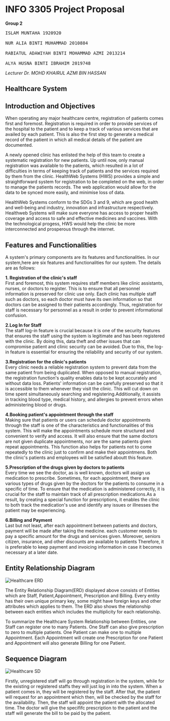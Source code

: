 # <h1> INFO 3305 Project Proposal </h1>

**Group 2**
<pre>
ISLAM MUNTAHA 1920920<br>
NUR ALIA BINTI MUHAMMAD 2010884<br>
RABIATUL ADAWIYAH BINTI MOHAMMAD AZMI 2013214<br>
ALYA HUSNA BINTI IBRAHIM 2019748
</pre>
 
*Lecturer Dr. MOHD KHAIRUL AZMI BIN HASSAN*


## Healthcare System

## Introduction and Objectives
When operating any major healthcare centre, registration of patients comes first and foremost. Registration is required in order to provide services of the hospital to the patient and to keep a track of various services that are availed by each patient. This is also the first step to generate a medical record of the patient in which all medical details of the patient are documented.<br>

A newly opened clinic has enlisted the help of this team to create a systematic registration for new patients. Up until now, only manual registration was available to the patients, which resulted in a lot of difficulties in terms of keeping track of patients and the services required by them from the clinic. HealthWeb Systems (HWS) provides a simple and straightforward system for registration to be completed on the web, in order to manage the patients records. The web application would allow for the data to be synced more easily, and minimise loss of data.<br>

HealthWeb Systems conform to the SDGs 3 and 9, which are good health and well-being and industry, innovation and infrastructure respectively. Healthweb Systems will make sure everyone has access to proper health coverage and access to safe and effective medicines and vaccines. With the technological progess, HWS would help the clinic be more interconnected and prosperous through the internet. <br>

## Features and Functionalities
A system's primary components are its features and functionalities. In our system,here are six features and functionalities for our system. 
The details are as follows:
<br>

**1. Registration of the clinic's staff** <br>
First and foremost, this system requires staff members like clinic assistants, nurses, or doctors to register. This is to ensure that all personnel information is preserved for clinic use only. Each clinic has multiple staff such as doctors, so each doctor must have its own information so that doctors can be assigned to their patients accordingly. Thus, registration for staff is necessary for personnel as a result in order to prevent informational confusion.<br>

**2.Log In for Staff** <br>
The staff log-in feature is crucial because it is one of the security features that ensures the staff using the system is legitimate and has been registered with the clinic. By doing this, data theft and other issues that can compromise patient and clinic security can be avoided. Due to this, the log-in feature is essential for ensuring the reliability and security of our system.<br>

**3.Registration for the clinic's patients**<br>
Every clinic needs a reliable registration system to prevent data from the same patient from being duplicated. When opposed to manual registration, the registration function's quality enables data to be kept accurately and without data loss. Patients' information can be carefully preserved so that it is accessible to them whenever they visit the clinic. This will cut down on time spent simultaneously searching and registering.Additionally, it assists in tracking blood type, medical history, and allergies to prevent errors when administering blood or drugs.<br>

**4.Booking patient's appointment through the staff**<br>
Making sure that patients or users can schedule doctor appointments through the staff is one of the characteristics and functionalities of this system. This will make the appointments schedule more structured and convenient to verify and access. It will also ensure that the same doctors are not given duplicate appointments, nor are the same patients given repeat appointments. This function also helps for patients not to come repeatedly to the clinic just to confirm and make their appointmens. Both the clinic's patients and employees will be satisfied aboutt this feature.<br>

**5.Prescription of the drugs given by doctors to patients**<br>
Every time we see the doctor, as is well known, doctors will assign us medication to prescribe. Sometimes, for each appointment, there are various types of drugs given by the doctors for the patients to consume in a specific of time. To ensure that the medication is administered correctly, it is crucial for the staff to maintain track of all prescription medications.As a result, by creating a special function for prescriptions, it enables the clinic to both track the medication's use and identify any issues or illnesses the patient may be experiencing.<br>

**6.Billing and Payment**<br>
Last but not least, after each appointment between patients and doctors, payment will be made after taking the medicine. each customer needs to pay a specific amount for the drugs and services given. Moreover, seniors citizen, insurance, and other discounts are available to patients Therefore, it is preferable to keep payment and invoicing information in case it becomes necessary at a later date.<br>
>

## Entity Relationship Diagram
![Healthcare ERD](https://user-images.githubusercontent.com/121216138/209545894-86056c12-0fe2-4fd5-a927-596bddeda491.png)
 
The Entity Relationship Diagram(ERD) displayed above consists of Entities which are Staff, Patient,Appointment, Prescription and Billing. Every entity has their own unique primary key, some might have foreign keys and other attributes which applies to them. The ERD also shows the relationship between each entities which includes the multiplicity for each relationship. <br>
 
 To summarize the Healthcare System Relationship between Entities, one Staff can register one to many Patients. One Staff can also give prescription to zero to multiple patients. One Patient can make one to multiple Appointment. Each Appointment will create one Prescription for one Patient and Appointment will also generate Billing for one Patient.
 
 

## Sequence Diagram
![Healthcare SD](https://github.com/rbtlzmi/WAD-project-Group2/blob/4b0747e5bfb8595c98964463df6a43bf2ae6dc2a/image%20file/HealthcareSD.png)

Firstly, unregistered staff will go through registration in the system, while for the existing or registered staffs they will just log in into the system. When a patient comes in, they will be registered by the staff. After that, the patient will request for an appointment which then, will be checked by the staff for the availability. Then, the staff will appoint the patient with the allocated time. The doctor will give the specififc prescription to the patient and the staff will generate the bill to be paid by the patient.
